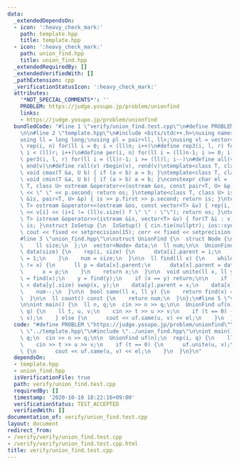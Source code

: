```yaml
---
data:
  _extendedDependsOn:
  - icon: ':heavy_check_mark:'
    path: template.hpp
    title: template.hpp
  - icon: ':heavy_check_mark:'
    path: union_find.hpp
    title: union_find.hpp
  _extendedRequiredBy: []
  _extendedVerifiedWith: []
  _pathExtension: cpp
  _verificationStatusIcon: ':heavy_check_mark:'
  attributes:
    '*NOT_SPECIAL_COMMENTS*': ''
    PROBLEM: https://judge.yosupo.jp/problem/unionfind
    links:
    - https://judge.yosupo.jp/problem/unionfind
  bundledCode: "#line 1 \"verify/union_find.test.cpp\"\n#define PROBLEM \"https://judge.yosupo.jp/problem/unionfind\"\
    \n\n#line 2 \"template.hpp\"\n#include <bits/stdc++.h>\nusing namespace std;\n\
    using ll = long long;\nusing pl = pair<ll, ll>;\nusing vl = vector<ll>;\n#define\
    \ rep(i, n) for(ll i = 0; i < (ll)n; i++)\n#define rep3(i, l, r) for(ll i = l;\
    \ i < (ll)r; i++)\n#define per(i, n) for(ll i = (ll)n-1; i >= 0; i--)\n#define\
    \ per3(i, l, r) for(ll i = (ll)r-1; i >= (ll)l; i--)\n#define all(v) begin(v),\
    \ end(v)\n#define rall(v) rbegin(v), rend(v)\ntemplate<class T, class U> inline\
    \ void cmax(T &a, U b) { if (a < b) a = b; }\ntemplate<class T, class U> inline\
    \ void cmin(T &a, U b) { if (a > b) a = b; }\nconstexpr char el = '\\n';\ntemplate<class\
    \ T, class U> ostream &operator<<(ostream &os, const pair<T, U> &p) { os << p.first\
    \ << \" \" << p.second; return os; }\ntemplate<class T, class U> istream &operator>>(istream\
    \ &is, pair<T, U> &p) { is >> p.first >> p.second; return is; }\ntemplate<class\
    \ T> ostream &operator<<(ostream &os, const vector<T> &v) { rep(i, v.size()) os\
    \ << v[i] << (i+1 != (ll)v.size() ? \" \" : \"\"); return os; }\ntemplate<class\
    \ T> istream &operator>>(istream &is, vector<T> &v) { for(T &i : v) is >> i; return\
    \ is; }\nstruct IoSetup {\n  IoSetup() { cin.tie(nullptr); ios::sync_with_stdio(false);\
    \ cout << fixed << setprecision(15); cerr << fixed << setprecision(15); }\n} io_setup;\n\
    #line 3 \"union_find.hpp\"\n\nstruct UnionFind {\n  struct Node {\n    ll parent;\n\
    \    ll size;\n  };\n  vector<Node> data;\n  ll num;\n\n  UnionFind(ll size) :\
    \ data(size) {\n    rep(i, size) {\n      data[i].parent = i;\n      data[i].size\
    \ = 1;\n    }\n    num = size;\n  }\n\n  ll find(ll x) {\n    while (data[x].parent\
    \ != x) {\n      ll p = data[x].parent;\n      data[x].parent = data[p].parent;\n\
    \      x = p;\n    }\n    return x;\n  }\n\n  void unite(ll x, ll y) {\n    x\
    \ = find(x);\n    y = find(y);\n    if (x == y) return;\n\n    if (data[x].size\
    \ < data[y].size) swap(x, y);\n    data[y].parent = x;\n    data[x].size += data[y].size;\n\
    \    num--;\n  }\n\n  bool same(ll x, ll y) {\n    return find(x) == find(y);\n\
    \  }\n\n  ll count() const {\n    return num;\n  }\n};\n#line 5 \"verify/union_find.test.cpp\"\
    \n\nint main() {\n  ll n, q;\n  cin >> n >> q;\n\n  UnionFind uf(n);\n  rep(i,\
    \ q) {\n    ll t, u, v;\n    cin >> t >> u >> v;\n    if (t == 0) {\n      uf.unite(u,\
    \ v);\n    } else {\n      cout << uf.same(u, v) << el;\n    }\n  }\n}\n"
  code: "#define PROBLEM \"https://judge.yosupo.jp/problem/unionfind\"\n\n#include\
    \ \"../template.hpp\"\n#include \"../union_find.hpp\"\n\nint main() {\n  ll n,\
    \ q;\n  cin >> n >> q;\n\n  UnionFind uf(n);\n  rep(i, q) {\n    ll t, u, v;\n\
    \    cin >> t >> u >> v;\n    if (t == 0) {\n      uf.unite(u, v);\n    } else\
    \ {\n      cout << uf.same(u, v) << el;\n    }\n  }\n}\n"
  dependsOn:
  - template.hpp
  - union_find.hpp
  isVerificationFile: true
  path: verify/union_find.test.cpp
  requiredBy: []
  timestamp: '2020-10-10 18:22:16+09:00'
  verificationStatus: TEST_ACCEPTED
  verifiedWith: []
documentation_of: verify/union_find.test.cpp
layout: document
redirect_from:
- /verify/verify/union_find.test.cpp
- /verify/verify/union_find.test.cpp.html
title: verify/union_find.test.cpp
---
```

